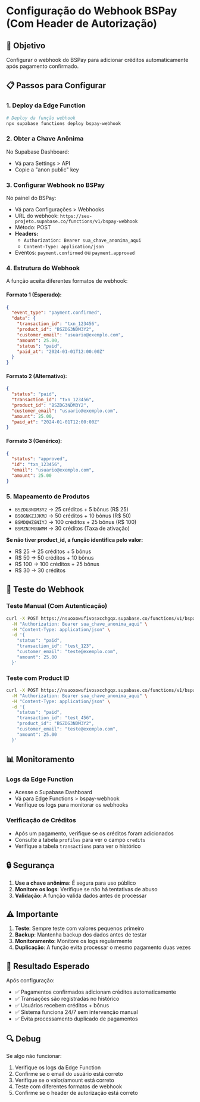 # Configuração do Webhook BSPay (Com Header de Autorização)

## 🎯 **Objetivo**
Configurar o webhook do BSPay para adicionar créditos automaticamente após pagamento confirmado.

## 📋 **Passos para Configurar**

### 1. **Deploy da Edge Function**
```bash
# Deploy da função webhook
npx supabase functions deploy bspay-webhook
```

### 2. **Obter a Chave Anônima**
No Supabase Dashboard:
- Vá para Settings > API
- Copie a "anon public" key

### 3. **Configurar Webhook no BSPay**
No painel do BSPay:
- Vá para Configurações > Webhooks
- URL do webhook: `https://seu-projeto.supabase.co/functions/v1/bspay-webhook`
- Método: POST
- **Headers:**
  - `Authorization: Bearer sua_chave_anonima_aqui`
  - `Content-Type: application/json`
- Eventos: `payment.confirmed` ou `payment.approved`

### 4. **Estrutura do Webhook**
A função aceita diferentes formatos de webhook:

#### Formato 1 (Esperado):
```json
{
  "event_type": "payment.confirmed",
  "data": {
    "transaction_id": "txn_123456",
    "product_id": "BSZDG3NDM3Y2",
    "customer_email": "usuario@exemplo.com",
    "amount": 25.00,
    "status": "paid",
    "paid_at": "2024-01-01T12:00:00Z"
  }
}
```

#### Formato 2 (Alternativo):
```json
{
  "status": "paid",
  "transaction_id": "txn_123456",
  "product_id": "BSZDG3NDM3Y2",
  "customer_email": "usuario@exemplo.com",
  "amount": 25.00,
  "paid_at": "2024-01-01T12:00:00Z"
}
```

#### Formato 3 (Genérico):
```json
{
  "status": "approved",
  "id": "txn_123456",
  "email": "usuario@exemplo.com",
  "amount": 25.00
}
```

### 5. **Mapeamento de Produtos**
- `BSZDG3NDM3Y2` → 25 créditos + 5 bônus (R$ 25)
- `BSOGNKZJJKMJ` → 50 créditos + 10 bônus (R$ 50)
- `BSMDQWZGNIYJ` → 100 créditos + 25 bônus (R$ 100)
- `BSMZNJMGUWMM` → 30 créditos (Taxa de ativação)

**Se não tiver product_id, a função identifica pelo valor:**
- R$ 25 → 25 créditos + 5 bônus
- R$ 50 → 50 créditos + 10 bônus
- R$ 100 → 100 créditos + 25 bônus
- R$ 30 → 30 créditos

## 🔧 **Teste do Webhook**

### Teste Manual (Com Autenticação)
```bash
curl -X POST https://nsuoxowufivosxcchgqx.supabase.co/functions/v1/bspay-webhook \
  -H "Authorization: Bearer sua_chave_anonima_aqui" \
  -H "Content-Type: application/json" \
  -d '{
    "status": "paid",
    "transaction_id": "test_123",
    "customer_email": "teste@exemplo.com",
    "amount": 25.00
  }'
```

### Teste com Product ID
```bash
curl -X POST https://nsuoxowufivosxcchgqx.supabase.co/functions/v1/bspay-webhook \
  -H "Authorization: Bearer sua_chave_anonima_aqui" \
  -H "Content-Type: application/json" \
  -d '{
    "status": "paid",
    "transaction_id": "test_456",
    "product_id": "BSZDG3NDM3Y2",
    "customer_email": "teste@exemplo.com",
    "amount": 25.00
  }'
```

## 📊 **Monitoramento**

### Logs da Edge Function
- Acesse o Supabase Dashboard
- Vá para Edge Functions > bspay-webhook
- Verifique os logs para monitorar os webhooks

### Verificação de Créditos
- Após um pagamento, verifique se os créditos foram adicionados
- Consulte a tabela `profiles` para ver o campo `credits`
- Verifique a tabela `transactions` para ver o histórico

## 🔒 **Segurança**

1. **Use a chave anônima**: É segura para uso público
2. **Monitore os logs**: Verifique se não há tentativas de abuso
3. **Validação**: A função valida dados antes de processar

## ⚠️ **Importante**

1. **Teste**: Sempre teste com valores pequenos primeiro
2. **Backup**: Mantenha backup dos dados antes de testar
3. **Monitoramento**: Monitore os logs regularmente
4. **Duplicação**: A função evita processar o mesmo pagamento duas vezes

## 🚀 **Resultado Esperado**

Após configuração:
- ✅ Pagamentos confirmados adicionam créditos automaticamente
- ✅ Transações são registradas no histórico
- ✅ Usuários recebem créditos + bônus
- ✅ Sistema funciona 24/7 sem intervenção manual
- ✅ Evita processamento duplicado de pagamentos

## 🔍 **Debug**

Se algo não funcionar:
1. Verifique os logs da Edge Function
2. Confirme se o email do usuário está correto
3. Verifique se o valor/amount está correto
4. Teste com diferentes formatos de webhook
5. Confirme se o header de autorização está correto 